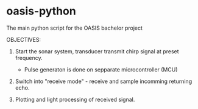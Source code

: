 # oasis-python


The main python script for the OASIS bachelor project

OBJECTIVES: 
1. Start the sonar system, transducer transmit chirp signal at preset frequency. 
    - Pulse generaton is done on sepparate microcontroller (MCU) 
    
2. Switch into "receive mode" - receive and sample incomming returning echo. 

3. Plotting and light processing of received signal.   



